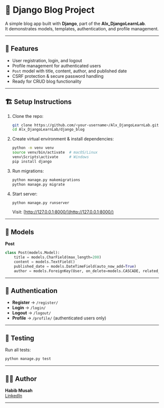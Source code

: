 # 📝 Django Blog Project

A simple blog app built with **Django**, part of the **Alx_DjangoLearnLab**.  
It demonstrates models, templates, authentication, and profile management.

---

## 🚀 Features
- User registration, login, and logout  
- Profile management for authenticated users  
- `Post` model with title, content, author, and published date  
- CSRF protection & secure password handling  
- Ready for CRUD blog functionality  

---

## 🏗️ Setup Instructions
1. Clone the repo:
   ```bash
   git clone https://github.com/<your-username>/Alx_DjangoLearnLab.git
   cd Alx_DjangoLearnLab/django_blog
   ```
2. Create virtual environment & install dependencies:
   ```bash
   python -m venv venv
   source venv/bin/activate  # macOS/Linux
   venv\Scripts\activate     # Windows
   pip install django
   ```
3. Run migrations:
   ```bash
   python manage.py makemigrations
   python manage.py migrate
   ```
4. Start server:
   ```bash
   python manage.py runserver
   ```
   Visit: [http://127.0.0.1:8000/](http://127.0.0.1:8000/)

---

## 🧩 Models
**Post**
```python
class Post(models.Model):
    title = models.CharField(max_length=200)
    content = models.TextField()
    published_date = models.DateTimeField(auto_now_add=True)
    author = models.ForeignKey(User, on_delete=models.CASCADE, related_name='posts')
```

---

## 🔐 Authentication
- **Register** → `/register/`  
- **Login** → `/login/`  
- **Logout** → `/logout/`  
- **Profile** → `/profile/` (authenticated users only)  

---

## 🧪 Testing
Run all tests:
```bash
python manage.py test
```

---

## 👨‍💻 Author
**Habib Musah**  
[LinkedIn](https://www.linkedin.com/in/habib-musah-5498bb161)  

---

